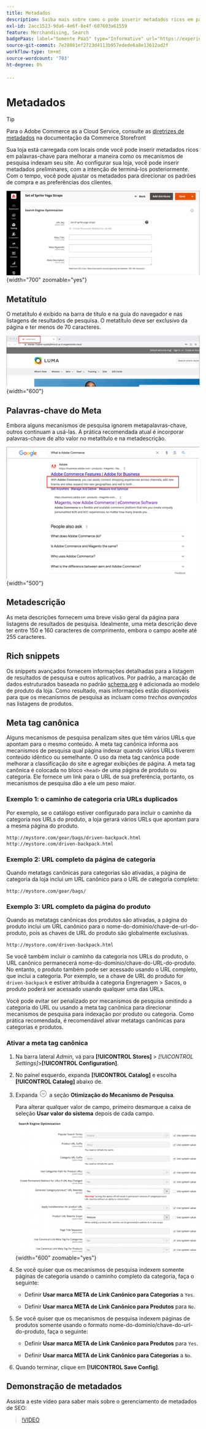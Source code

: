 ```yaml
---
title: Metadados
description: Saiba mais sobre como o pode inserir metadados ricos em palavras-chave para melhorar a maneira como os mecanismos de pesquisa indexam seu site do Commerce.
exl-id: 2acc1523-9da6-4e6f-8e4f-607603a61559
feature: Merchandising, Search
badgePaas: label="Somente PaaS" type="Informative" url="https://experienceleague.adobe.com/en/docs/commerce/user-guides/product-solutions" tooltip="Aplica-se somente a projetos do Adobe Commerce na nuvem (infraestrutura do PaaS gerenciada pela Adobe) e a projetos locais."
source-git-commit: 7e28081ef2723d4113b957edede6a8e13612ad2f
workflow-type: tm+mt
source-wordcount: '703'
ht-degree: 0%

---
```


# Metadados

>[!TIP]
>
>Para o Adobe Commerce as a Cloud Service, consulte as [diretrizes de metadados](https://experienceleague.adobe.com/developer/commerce/storefront/setup/seo/metadata/) na documentação da Commerce Storefront

Sua loja está carregada com locais onde você pode inserir metadados ricos em palavras-chave para melhorar a maneira como os mecanismos de pesquisa indexam seu site. Ao configurar sua loja, você pode inserir metadados preliminares, com a intenção de terminá-los posteriormente. Com o tempo, você pode ajustar os metadados para direcionar os padrões de compra e as preferências dos clientes.

![Configurações de produto - otimização de mecanismo de pesquisa](./assets/product-basic-settings-search-engine-optimization-yoga-strap.png){width="700" zoomable="yes"}

## Metatítulo

O metatítulo é exibido na barra de título e na guia do navegador e nas listagens de resultados de pesquisa. O metatítulo deve ser exclusivo da página e ter menos de 70 caracteres.

![Exemplo de vitrine - metatítulo](./assets/storefront-home-page-meta-title.png){width="600"}

## Palavras-chave do Meta

Embora alguns mecanismos de pesquisa ignorem metapalavras-chave, outros continuam a usá-las. A prática recomendada atual é incorporar palavras-chave de alto valor no metatítulo e na metadescrição.

![Pesquisa no navegador da Web - meta keywords](./assets/storefront-meta-description.png){width="500"}

## Metadescrição

As meta descrições fornecem uma breve visão geral da página para listagens de resultados de pesquisa. Idealmente, uma meta descrição deve ter entre 150 e 160 caracteres de comprimento, embora o campo aceite até 255 caracteres.

## Rich snippets

Os snippets avançados fornecem informações detalhadas para a listagem de resultados de pesquisa e outros aplicativos. Por padrão, a marcação de dados estruturados baseada no padrão [schema.org][1] é adicionada ao modelo de produto da loja. Como resultado, mais informações estão disponíveis para que os mecanismos de pesquisa as incluam como _trechos avançados_ nas listagens de produtos.

## Meta tag canônica

Alguns mecanismos de pesquisa penalizam sites que têm vários URLs que apontam para o mesmo conteúdo. A meta tag canônica informa aos mecanismos de pesquisa qual página indexar quando vários URLs tiverem conteúdo idêntico ou semelhante. O uso da meta tag canônica pode melhorar a classificação do site e agregar exibições de página. A meta tag canônica é colocada no bloco `<head>` de uma página de produto ou categoria. Ele fornece um link para o URL de sua preferência, portanto, os mecanismos de pesquisa dão a ele um peso maior.

### Exemplo 1: o caminho de categoria cria URLs duplicados

Por exemplo, se o catálogo estiver configurado para incluir o caminho da categoria nos URLs do produto, a loja gerará vários URLs que apontam para a mesma página do produto.

    http://mystore.com/gear/bags/driven-backpack.html
    http://mystore.com/driven-backpack.html

### Exemplo 2: URL completo da página de categoria

Quando metatags canônicas para categorias são ativadas, a página de categoria da loja inclui um URL canônico para o URL de categoria completo:

    http://mystore.com/gear/bags/

### Exemplo 3: URL completo da página do produto

Quando as metatags canônicas dos produtos são ativadas, a página do produto inclui um URL canônico para o nome-do-domínio/chave-de-url-do-produto, pois as chaves de URL do produto são globalmente exclusivas.

    http://mystore.com/driven-backpack.html

Se você também incluir o caminho da categoria nos URLs do produto, o URL canônico permanecerá nome-do-domínio/chave-do-URL-do-produto. No entanto, o produto também pode ser acessado usando o URL completo, que inclui a categoria. Por exemplo, se a chave de URL do produto for `driven-backpack` e estiver atribuída à categoria Engrenagem > Sacos, o produto poderá ser acessado usando qualquer uma das URLs.

Você pode evitar ser penalizado por mecanismos de pesquisa omitindo a categoria do URL ou usando a meta tag canônica para direcionar mecanismos de pesquisa para indexação por produto ou categoria. Como prática recomendada, é recomendável ativar metatags canônicas para categorias e produtos.

### Ativar a meta tag canônica

1. Na barra lateral _Admin_, vá para **[!UICONTROL Stores]** > _[!UICONTROL Settings]_>**[!UICONTROL Configuration]**.

1. No painel esquerdo, expanda **[!UICONTROL Catalog]** e escolha **[!UICONTROL Catalog]** abaixo de.

1. Expanda ![Seletor de expansão](../assets/icon-display-expand.png) a seção **Otimização do Mecanismo de Pesquisa**.

   Para alterar qualquer valor de campo, primeiro desmarque a caixa de seleção **Usar valor do sistema** depois de cada campo.

   ![Configuração do catálogo - otimização do mecanismo de pesquisa](../configuration-reference/catalog/assets/catalog-search-engine-optimization.png){width="600" zoomable="yes"}

1. Se você quiser que os mecanismos de pesquisa indexem somente páginas de categoria usando o caminho completo da categoria, faça o seguinte:

   - Definir **Usar marca META de Link Canônico para Categorias** a `Yes`.

   - Definir **Usar marca META de Link Canônico para Produtos** para `No`.

1. Se você quiser que os mecanismos de pesquisa indexem páginas de produtos somente usando o formato nome-do-domínio/chave-do-url-do-produto, faça o seguinte:

   - Definir **Usar marca META de Link Canônico para Produtos** para `Yes`.

   - Definir **Usar marca META de Link Canônico para Categorias** a `No`.

1. Quando terminar, clique em **[!UICONTROL Save Config]**.

## Demonstração de metadados

Assista a este vídeo para saber mais sobre o gerenciamento de metadados de SEO:

>[!VIDEO](https://video.tv.adobe.com/v/343750?quality=12&learn=on)

[1]: https://schema.org/

